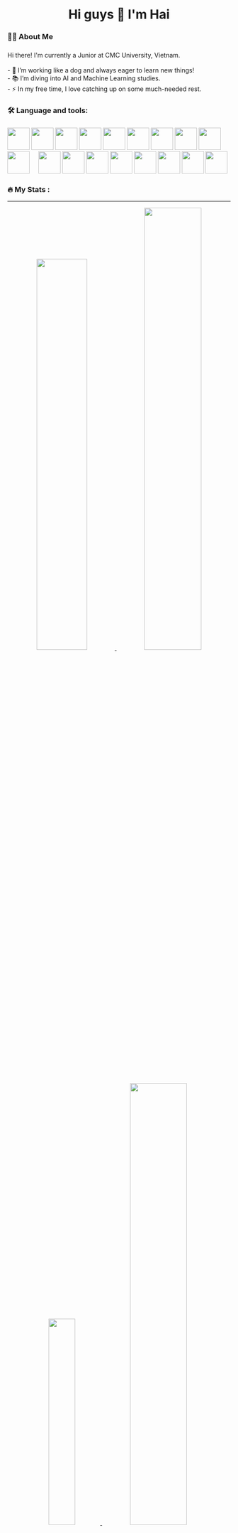 
<h1 align="center">Hi guys 👋 I'm Hai</h1>

###

<h3 align="left">👩‍💻  About Me</h3>

###

<p align="left">
  Hi there! I'm currently a Junior at CMC University, Vietnam. <br><br>
  - 🔭 I’m working like a dog and always eager to learn new things! <br>
  - 📚 I’m diving into AI and Machine Learning studies. <br>
  - ⚡ In my free time, I love catching up on some much-needed rest. 
</p>

###

<h3 align="left">🛠 Language and tools:</h3>

###

<div align="left">
  <img src="https://cdn.jsdelivr.net/gh/devicons/devicon/icons/python/python-original-wordmark.svg" width="50" height="50"/>
   <img src="https://cdn.jsdelivr.net/gh/devicons/devicon@latest/icons/pytorch/pytorch-original.svg" height="50"/>
  <img src="https://cdn.jsdelivr.net/gh/devicons/devicon@latest/icons/tensorflow/tensorflow-original.svg" height="50"/>
  <img src="https://cdn.jsdelivr.net/gh/devicons/devicon@latest/icons/keras/keras-original.svg" width="50" height="50" />
  <img src="https://cdn.jsdelivr.net/gh/devicons/devicon@latest/icons/scikitlearn/scikitlearn-original.svg" width="50" height="50" />
   <img src="https://cdn.jsdelivr.net/gh/devicons/devicon@latest/icons/rider/rider-original.svg" height="50"/>
   <img src="https://cdn.jsdelivr.net/gh/devicons/devicon@latest/icons/pycharm/pycharm-original.svg" height="50"/>
 <img src="https://cdn.jsdelivr.net/gh/devicons/devicon@latest/icons/clion/clion-original.svg" height="50" />
 <img src="https://cdn.jsdelivr.net/gh/devicons/devicon@latest/icons/intellij/intellij-original.svg" height="50" />
   <img src="https://cdn.jsdelivr.net/gh/devicons/devicon@latest/icons/datagrip/datagrip-original.svg" height="50"/>
  <img width="12" />
  <img src="https://cdn.jsdelivr.net/gh/devicons/devicon/icons/mysql/mysql-original-wordmark.svg" width="50" height="50"/>
   <img src="https://cdn.jsdelivr.net/gh/devicons/devicon@latest/icons/mongodb/mongodb-original-wordmark.svg" height="50" />
    <img src="https://cdn.jsdelivr.net/gh/devicons/devicon@latest/icons/matlab/matlab-original.svg" height="50"/>
   <img src="https://cdn.jsdelivr.net/gh/devicons/devicon@latest/icons/pandas/pandas-original.svg" height="50" />
 <img src="https://cdn.jsdelivr.net/gh/devicons/devicon@latest/icons/anaconda/anaconda-original.svg" height="50"/>
  <img src="https://cdn.jsdelivr.net/gh/devicons/devicon/icons/linux/linux-original.svg" width="50" height="50"/>
<img src="https://cdn.jsdelivr.net/gh/devicons/devicon@latest/icons/postman/postman-original.svg" height="50" />
 <img src="https://cdn.jsdelivr.net/gh/devicons/devicon@latest/icons/solidity/solidity-original.svg" height="50" />
</div>

###

<h3 align="left">🔥  My Stats :</h3>

---

<p align="center">
  <a href="https://abuhmhai.github.io">
    <img width="47.5%" src="https://github-readme-stats.vercel.app/api?username=abuhmhai&show_icons=true&count_private=true&theme=gruvbox&number_format=long" />
  </a>
  <a href="https://abuhmhai.github.io">
    <img width="50.5%" src="https://github-readme-streak-stats.herokuapp.com/?user=abuhmhai&theme=gruvbox" />
  </a>
  <br/> 
  <a href="https://abuhmhai.github.io">
    <img width="34.5%" src="https://github-readme-stats.vercel.app/api/top-langs/?username=abuhmhai&layout=compact&theme=gruvbox&hide=SciLab,Vim%20Script,C%23,SmallTalk,ShaderLab,HLSL,GLSL,SCSS,AGS%20Script,TSQL" />
  </a>
  <a href="https://github.com/abuhmhai/SentimentAnalysis_KNN">
    <img width="50.5%" src="https://github-readme-stats.vercel.app/api/pin/?username=abuhmhai&repo=Stock-Price-Prediction-X&line_height=20&theme=gruvbox" />
  </a>
</p>

<!-- <img src="https://raw.githubusercontent.com/abuhmhai/abuhmhai/output/snake.svg" alt="Snake animation" /> -->
